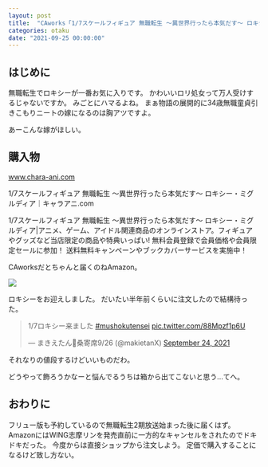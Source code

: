 ```yaml
---
layout: post
title:  "CAworks「1/7スケールフィギュア 無職転生 ～異世界行ったら本気だす～ ロキシー・ミグルディア」が届いた"
categories: otaku
date: "2021-09-25 00:00:00"
---
```


## はじめに

無職転生でロキシーが一番お気に入りです。
かわいいロリ処女って万人受けするじゃないですか。
みごとにハマるよね。
まぁ物語の展開的に34歳無職童貞引きこもりニートの嫁になるのは胸アツですよ。

あーこんな嫁がほしい。

## 購入物


<div class="card">
  <a href="https://www.chara-ani.com/pickup.aspx?p=mushokutensei_roxy"></a>
  <div class="card__header">
    <a href="https://www.chara-ani.com/pickup.aspx?p=mushokutensei_roxy">www.chara-ani.com</a>
  </div>
  <div class="card__image">
    <img src="">
  </div>
  <div class="card__title">
    <p>
	1/7スケールフィギュア 無職転生 〜異世界行ったら本気だす〜 ロキシー・ミグルディア｜キャラアニ.com
</p>
  </div>
  <div class="card__description">
    <p>1/7スケールフィギュア 無職転生 〜異世界行ったら本気だす〜 ロキシー・ミグルディア|アニメ、ゲーム、アイドル関連商品のオンラインストア。フィギュアやグッズなど当店限定の商品や特典いっぱい! 無料会員登録で会員価格や会員限定セールに参加！ 送料無料キャンペーンやブックカバーサービスを実施中！</p>
  </div>
</div>


CAworksだとちゃんと届くのねAmazon。

<a href="https://www.amazon.co.jp/CAworks-%E7%95%B0%E4%B8%96%E7%95%8C%E8%A1%8C%E3%81%A3%E3%81%9F%E3%82%89%E6%9C%AC%E6%B0%97%E3%81%A0%E3%81%99-%E3%83%AD%E3%82%AD%E3%82%B7%E3%83%BC%E3%83%BB%E3%83%9F%E3%82%B0%E3%83%AB%E3%83%87%E3%82%A3%E3%82%A2-7%E3%82%B9%E3%82%B1%E3%83%BC%E3%83%AB-%E5%A1%97%E8%A3%85%E6%B8%88%E3%81%BF%E5%AE%8C%E6%88%90%E5%93%81%E3%83%95%E3%82%A3%E3%82%AE%E3%83%A5%E3%82%A2/dp/B08T98BZJ7?__mk_ja_JP=%E3%82%AB%E3%82%BF%E3%82%AB%E3%83%8A&crid=23WFQWDHXKVI6&dchild=1&keywords=%E3%83%AD%E3%82%AD%E3%82%B7%E3%83%BC+%E3%83%95%E3%82%A3%E3%82%AE%E3%83%A5%E3%82%A2&qid=1632491464&sbo=RZvfv%2F%2FHxDF%2BO5021pAnSA%3D%3D&sprefix=%E3%83%AD%E3%82%AD%E3%82%B7%E3%83%BC+%2Caps%2C361&sr=8-2&linkCode=li3&tag=infirmaria112-22&linkId=2452790c9d2fdc8e19e9685eeb8fbeff&language=ja_JP&ref_=as_li_ss_il" target="_blank"><img border="0" src="//ws-fe.amazon-adsystem.com/widgets/q?_encoding=UTF8&ASIN=B08T98BZJ7&Format=_SL250_&ID=AsinImage&MarketPlace=JP&ServiceVersion=20070822&WS=1&tag=infirmaria112-22&language=ja_JP" ></a><img src="https://ir-jp.amazon-adsystem.com/e/ir?t=infirmaria112-22&language=ja_JP&l=li3&o=9&a=B08T98BZJ7" width="1" height="1" border="0" alt="" style="border:none !important; margin:0px !important;" />

ロキシーをお迎えしました。
だいたい半年前くらいに注文したので結構待った。

<blockquote class="twitter-tweet tw-align-center"><p lang="ja" dir="ltr">1/7ロキシー来ました <a href="https://twitter.com/hashtag/mushokutensei?src=hash&amp;ref_src=twsrc%5Etfw">#mushokutensei</a> <a href="https://t.co/88Mpzf1p6U">pic.twitter.com/88Mpzf1p6U</a></p>&mdash; まきえたん🥦桑寄席9/26 (@makietanX) <a href="https://twitter.com/makietanX/status/1441389079841501193?ref_src=twsrc%5Etfw">September 24, 2021</a></blockquote> <script async src="https://platform.twitter.com/widgets.js" charset="utf-8"></script>

それなりの値段するけどいいものだわ。

どうやって飾ろうかなーと悩んでるうちは箱から出てこないと思う...てへ。

## おわりに

フリュー版も予約しているので無職転生2期放送始まった後に届くはず。
AmazonにはWING志摩リンを発売直前に一方的なキャンセルをされたのでドキドキだった。
今度からは直接ショップから注文しよう。
定価で購入することになるけど致し方ない。
